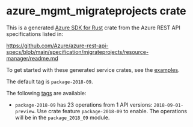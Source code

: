 # azure_mgmt_migrateprojects crate

This is a generated [Azure SDK for Rust](https://github.com/Azure/azure-sdk-for-rust) crate from the Azure REST API specifications listed in:

https://github.com/Azure/azure-rest-api-specs/blob/main/specification/migrateprojects/resource-manager/readme.md

To get started with these generated service crates, see the [examples](https://github.com/Azure/azure-sdk-for-rust/blob/main/services/README.md#examples).

The default tag is `package-2018-09`.

The following [tags](https://github.com/Azure/azure-sdk-for-rust/blob/main/services/tags.md) are available:

- `package-2018-09` has 23 operations from 1 API versions: `2018-09-01-preview`. Use crate feature `package-2018-09` to enable. The operations will be in the `package_2018_09` module.